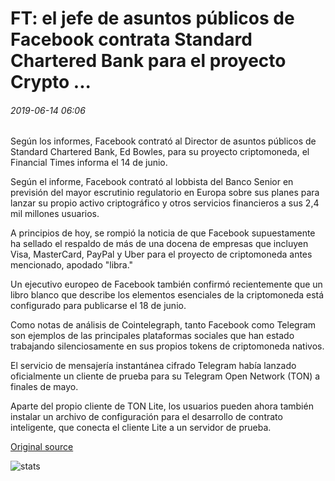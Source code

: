 # FT: el jefe de asuntos públicos de Facebook contrata Standard Chartered Bank para el proyecto Crypto ...

###### 2019-06-14 06:06

Según los informes, Facebook contrató al Director de asuntos públicos de Standard Chartered Bank, Ed Bowles, para su proyecto criptomoneda, el Financial Times informa el 14 de junio.

Según el informe, Facebook contrató al lobbista del Banco Senior en previsión del mayor escrutinio regulatorio en Europa sobre sus planes para lanzar su propio activo criptográfico y otros servicios financieros a sus 2,4 mil millones usuarios.

A principios de hoy, se rompió la noticia de que Facebook supuestamente ha sellado el respaldo de más de una docena de empresas que incluyen Visa, MasterCard, PayPal y Uber para el proyecto de criptomoneda antes mencionado, apodado "libra."

Un ejecutivo europeo de Facebook también confirmó recientemente que un libro blanco que describe los elementos esenciales de la criptomoneda está configurado para publicarse el 18 de junio.

Como notas de análisis de Cointelegraph, tanto Facebook como Telegram son ejemplos de las principales plataformas sociales que han estado trabajando silenciosamente en sus propios tokens de criptomoneda nativos.

El servicio de mensajería instantánea cifrado Telegram había lanzado oficialmente un cliente de prueba para su Telegram Open Network (TON) a finales de mayo.

Aparte del propio cliente de TON Lite, los usuarios pueden ahora también instalar un archivo de configuración para el desarrollo de contrato inteligente, que conecta el cliente Lite a un servidor de prueba.

[Original source](https://cointelegraph.com/news/ft-facebook-hires-standard-chartered-banks-head-of-public-affairs-for-crypto-project)

![stats](https://c.statcounter.com/11760860/0/a89fa40b/1/ "stats")